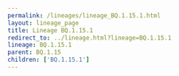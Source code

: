 ```yaml
---
permalink: /lineages/lineage_BQ.1.15.1.html
layout: lineage_page
title: Lineage BQ.1.15.1
redirect_to: ../lineage.html?lineage=BQ.1.15.1
lineage: BQ.1.15.1
parent: BQ.1.15
children: ['BQ.1.15.1']
---
```

